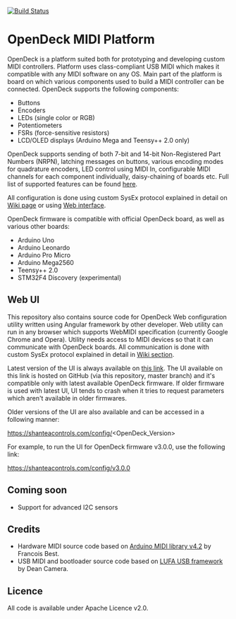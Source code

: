 [![Build Status](https://github.com/paradajz/OpenDeck/workflows/Build+Test/badge.svg?branch=master)](https://github.com/paradajz/OpenDeck/actions)

# OpenDeck MIDI Platform

OpenDeck is a platform suited both for prototyping and developing custom MIDI controllers. Platform uses class-compliant USB MIDI which makes it compatible with any MIDI software on any OS. Main part of the platform is board on which various components used to build a MIDI controller can be connected. OpenDeck supports the following components:

* Buttons
* Encoders
* LEDs (single color or RGB)
* Potentiometers
* FSRs (force-sensitive resistors)
* LCD/OLED displays (Arduino Mega and Teensy++ 2.0 only)

OpenDeck supports sending of both 7-bit and 14-bit Non-Registered Part Numbers (NRPN), latching messages on buttons, various encoding modes for quadrature encoders, LED control using MIDI In, configurable MIDI channels for each component individually, daisy-chaining of boards etc. Full list of supported features can be found [here](https://github.com/paradajz/OpenDeck/wiki/Configurable-features).

All configuration is done using custom SysEx protocol explained in detail on [Wiki page](https://github.com/paradajz/OpenDeck/wiki/SysEx-Configuration) or
using [Web interface](https://paradajz.github.io/OpenDeck).

OpenDeck firmware is compatible with official OpenDeck board, as well as various other boards:

* Arduino Uno
* Arduino Leonardo
* Arduino Pro Micro
* Arduino Mega2560
* Teensy++ 2.0
* STM32F4 Discovery (experimental)

## Web UI

This repository also contains source code for OpenDeck Web configuration utility written using Angular framework by other developer. Web utility can run in any browser which supports WebMIDI specification (currently Google Chrome and Opera). Utility needs access to MIDI devices so that it can communicate with OpenDeck boards. All communication is done with custom SysEx protocol explained in detail in [Wiki section](https://github.com/paradajz/OpenDeck/wiki/SysEx-Configuration).

Latest version of the UI is always available on [this link](https://paradajz.github.io/OpenDeck). The UI available on this link is hosted on GitHub (via this repository, master branch) and it's compatible only with latest available OpenDeck firmware. If older firmware is used with latest UI, UI tends to crash when it tries to request parameters which aren't available in older firmwares.

Older versions of the UI are also available and can be accessed in a following manner:

https://shanteacontrols.com/config/<OpenDeck_Version>

For example, to run the UI for OpenDeck firmware v3.0.0, use the following link:

https://shanteacontrols.com/config/v3.0.0

## Coming soon

* Support for advanced I2C sensors

## Credits

* Hardware MIDI source code based on [Arduino MIDI library v4.2](https://github.com/FortySevenEffects/arduino_midi_library/releases/tag/4.2) by Francois Best.
* USB MIDI and bootloader source code based on [LUFA USB framework](http://www.fourwalledcubicle.com/LUFA.php) by Dean Camera.

## Licence

All code is available under Apache Licence v2.0.
